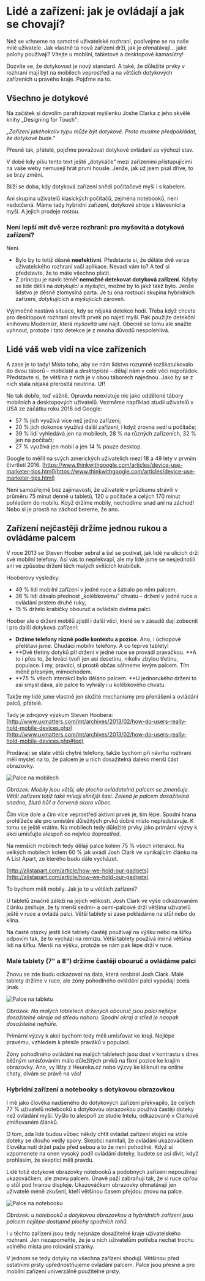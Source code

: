 # Lidé a zařízení: jak je ovládají a jak se chovají?

Než se vrhneme na samotné uživatelské rozhraní, podívejme se na naše milé uživatele. Jak vlastně ta nová zařízení drží, jak je ohmatávají… jaké polohy používají? Vítejte u mobilní, tabletové a desktopové kamasútry!

Dozvíte se, že dotykovost je nový standard. A také, že důležité prvky v rozhraní mají být na mobilech veprostřed a na větších dotykových zařízeních u pravého kraje. Pojďme na to.

## Všechno je dotykové

Na začátek si dovolím parafrázovat myšlenku Joshe Clarka z jeho skvělé knihy „Designing for Touch":

*„Zařízení jakéhokoliv typu může být dotykové. Proto musíme předpokládat, že dotykové bude."*

Přesně tak, přátelé, pojďme považovat dotykové ovládaní za výchozí stav.

V době kdy píšu tento text ještě „dotykáče" mezi zařízeními přistupujícími na vaše weby nemusejí hrát první housle.  Jenže, jak už jsem psal dříve, to se brzy změní. 

Blíží se doba, kdy dotyková zařízení snědí počítačové myši i s kabelem. 

Ani skupina uživatelů klasických počítačů,  zejména notebooků, není nedotčená. Máme tady hybridní zařízení, dotykové stroje s klávesnicí a myší. A jejich prodeje rostou.

### Není lepší mít dvě verze rozhraní: pro myšovitá a dotyková zařízení?

Není. 

* Bylo by to totiž děsně **neefektivní**. Představte si, že děláte dvě verze uživatelského rozhraní vaší aplikace. Nevadí vám to? A teď si představte, že to máte všechno platit.
* Z principu je navíc téměř **nemožné detekovat dotyková zařízení**. Kdyby se lidé dělili na *dotykující* a *myšujíc*í, možné by to jakž takž bylo. Jenže lidstvo je děsně zlomyslná parta. Je tu ona rostoucí skupina hybridních zařízení, *dotykujících* a *myšujících* zároveň.

Výjimečně nastává situace, kdy se nějaká detekce hodí. Třeba když chcete pro desktopové rozhraní otevřít prvek po najetí myši. Pak použijte detekční knihovnu Modernizr, která *myšovitá* umí najít. Obecně se tomu ale snažte vyhnout, protože i tato detekce je z mnoha důvodů nespolehlivá. 

## Lidé váš web vidí na více zařízeních

A zase je to tady! Místo toho, aby se nám lidstvo rozumně rozškatulkovalo do dvou táborů – *mobilisté* a *desktopisté* – dělají nám v celé věci nepořádek. Představte si, že většina z nich je v obou táborech najednou. Jako by se z nich stala nějaká přerostlá neutrina. Uf!

No tak dobře, teď vážně. Opravdu neexistuje nic jako oddělené tábory mobilních a desktopových uživatelů. Vezměme například studii uživatelů v USA ze začátku roku 2016 od Google:

* 57 % jich využívá více než jedno zařízení;
* 20 % jich dokonce využívá další zařízení, i když zrovna sedí u počítače;
* 39 % lidí vyhledává jen na mobilech, 28 % na různých zařízeních, 32 % jen na počítači;
* 27 % využívá jen mobil a jen 14 % pouze desktop.

Google to měřil na svých amerických uživatelích mezi 18 a 49 lety v prvním čtvrtletí 2016. [https://www.thinkwithgoogle.com/articles/device-use-marketer-tips.html](https://www.thinkwithgoogle.com/articles/device-use-marketer-tips.html)

Není samozřejmě bez zajímavosti, že uživatelé v průzkumu strávili v průměru 75 minut denně u tabletů, 120 u počítače a celých 170 minut pohledem do mobilu. Když držíme mobily, nechodíme snad ani na záchod! Nebo si je prostě na záchod bereme, že ano.

## Zařízení nejčastěji držíme jednou rukou a ovládáme palcem

V roce 2013 se Steven Hoober sebral a šel se podívat, jak lidé na ulicích drží své mobilní telefony. Asi vás to nepřekvapí, ale my lidé jsme se nesjednotili ani ve způsobu držení těch malých svítících krabiček. 

Hooberovy výsledky:

* 49 % lidí mobilní zařízení v jedné ruce a šátralo po něm palcem,
* 36 % lidí dávalo přednost „kolébkovému" chvatu – držení v jedné ruce a ovládání prstem druhé ruky,
* 15 % drželo krabičky obouruč a ovládalo dvěma palci.

Hoober ale o držení mobilů zjistil i další věci, které se v zásadě dají zobecnit i pro další dotyková  zařízení:

* **Držíme telefony různě podle kontextu a pozice.** 
Ano, i úchopově přelétaví jsme. Chudáci mobilní telefony. A co teprve tablety!
* **Dvě třetiny dotyků při držení v jedné ruce se provádí pravačkou. 
**A to i přes to, že leváci tvoří jen asi desetinu, nikoliv zbylou třetinu, populace. I my, praváci, si prostě občas sáhneme levým palcem. Tím méně přesným, mimochodem.
* **75 % všech interakcí bylo děláno palcem. 
**U jednorukého držení to asi smysl dává, ale palce to vyhrály i u kolébkového chvatu. 

Takže my lidé jsme vlastně jen složité mechanismy pro přenášení a ovládání palců, přátelé. 

Tady je zdrojový výzkum Steven Hoobera: [http://www.uxmatters.com/mt/archives/2013/02/how-do-users-really-hold-mobile-devices.php](http://www.uxmatters.com/mt/archives/2013/02/how-do-users-really-hold-mobile-devices.php#top)

Prodávají se stále větší chytré telefony, takže bychom při návrhu rozhraní měli myslet na to, že palcem je u nich dosažitelná daleko menší část obrazovky.

![Palce na mobilech](dist/images/vdwd/original/palce-mobily.png)

*Obrázek: Mobily jsou větší, ale plocha ovládatelná palcem se zmenšuje. Větší zařízení totiž také mívají silnější šasi. Zelená je palcem dosažitelná snadno, žlutá hůř a červená skoro vůbec.*

Čím více dole a čím více veprostřed aktivní prvek je, tím lépe. Spodní hrana prohlížeče ale pro umístění důležitých prvků dobré místo nepředstavuje. K tomu se ještě vrátím. Na mobilech tedy důležité prvky jako primární výzvy k akci umísťujte alespoň co nejvíce doprostřed. 

Na menších mobilech tedy dělají palce kolem 75 % všech interakcí. Na velkých mobilech kolem 60 % jak uvádí Josh Clark ve vynikajícím článku na A List Apart, ze kterého budu dále vycházet.

[http://alistapart.com/article/how-we-hold-our-gadgets](http://alistapart.com/article/how-we-hold-our-gadgets)

To bychom měli mobily. Jak je to u větších zařízení?

U tabletů značně záleží na jejich velikosti. Josh Clark ve výše odkazovaném článku zmiňuje, že ty menší sedmi- a osmi-palcové drží většina uživatelů ještě v ruce a ovládá palci. Větší tablety si zase pokládáme na stůl nebo do klína. 

Na časté otázky jestli lidé tablety častěji používají na výšku nebo na šířku odpovím tak, že to vychází na remízu. Větší tablety používá mírná většina lidí na šířku. Menší na výšku, protože se nám pak lépe drží v ruce.

### Malé tablety (7" a 8") držíme častěji obouruč a ovládáme palci

Znovu se zde budu odkazovat na data, která sesbíral Josh Clark. Malé tablety držíme v ruce, ale zóny pohodlného ovládání palci vypadají zcela jinak. 

![Palce na tabletu](dist/images/vdwd/original/palce-tablet.png)

*Obrázek: Na malých tabletech držených obouruč jsou palci nejlépe dosažitelné okraje od středu nahoru. Spodní okraj a střed je naopak dosažitelné nejhůře.*

Primární výzvy k akci bychom tedy měli umísťovat ke kraji. Nejlépe pravému, vzhledem k přesile praváků v populaci. 

Zóny pohodlného ovládání na malých tabletech jsou dost v kontrastu s dnes běžným umísťováním málo důležitých prvků na fixní pozice ke krajím obrazovky. Ano, vy lišty z Heureka.cz nebo výzvy ke kliknutí na online chaty, dívám se právě na vás!

### Hybridní zařízení a notebooky s dotykovou obrazovkou

I mě jako člověka nadšeného do dotykových zařízení překvapilo, že celých 77 % uživatelů notebooků s dotykovou obrazovkou používá častěji doteky než ovládání myší. Vyšlo to alespoň ze studie Intelu, odkazované v Clarkově zmiňovaném článků.

O tom, zda lidé budou vůbec někdy chtít ovládat zařízení stojící na stole doteky se dlouho vedly spory. Skeptici namítali, že ovládání ukazováčkem člověka nutí držet paže před sebou a to že není pohodlné. Když si vzpomenete na onen vysoký podíl ovládání doteky, budete se asi divit, když prohlásím, že skeptici měli pravdu.

Lidé totiž dotykové obrazovky notebooků  a podobných zařízení nepoužívají ukazováčkem, ale znovu palcem. Únavě paží zabraňují tak, že si ruce opřou o stůl pod hranou displeje. Ukazováčkem obrazovky ohmatávají jen uživatelé méně zkušení, kteří většinou časem přejdou znovu na palce. 

![Palce na notebooku](dist/images/vdwd/original/palce-notebook.png)

*Obrázek: u notebooků s dotykovou obrazovkou a hybridních zařízení jsou palcem nejlépe dostupné plochy spodních rohů.*

I u těchto zařízení jsou tedy nejsnáze dosažitelné kraje uživatelského rozhraní. Jen nezapomeňte, že je u nich uživatelům potřeba nechat trochu volného místa pro rolování stránky.

V jednom se tedy dotyky na všechna zařízení shodují. Většinou před ostatními prsty upřednostňujeme ovládání palcem. Palce jsou přesné a pro mobilní zařízení univerzálně použitelné prsty. 

